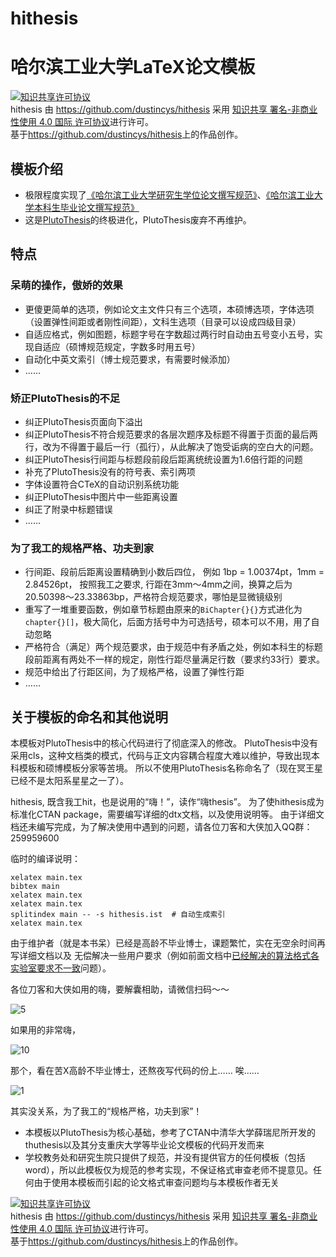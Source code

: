# hithesis
# 哈尔滨工业大学LaTeX论文模板

<a rel="license" href="http://creativecommons.org/licenses/by-nc/4.0/"><img alt="知识共享许可协议" style="border-width:0" src="https://i.creativecommons.org/l/by-nc/4.0/88x31.png" /></a><br /><span xmlns:dct="http://purl.org/dc/terms/" href="http://purl.org/dc/dcmitype/Text" property="dct:title" rel="dct:type">hithesis</span> 由 <a xmlns:cc="http://creativecommons.org/ns#" href="https://github.com/dustincys/hithesis" property="cc:attributionName" rel="cc:attributionURL">https://github.com/dustincys/hithesis</a> 采用 <a rel="license" href="http://creativecommons.org/licenses/by-nc/4.0/">知识共享 署名-非商业性使用 4.0 国际 许可协议</a>进行许可。<br />基于<a xmlns:dct="http://purl.org/dc/terms/" href="https://github.com/dustincys/hithesis" rel="dct:source">https://github.com/dustincys/hithesis</a>上的作品创作。

## 模板介绍

- 极限程度实现了[《哈尔滨工业大学研究生学位论文撰写规范》](http://hitgs.hit.edu.cn/aa/fd/c3425a109309/page.htm)、[《哈尔滨工业大学本科生毕业论文撰写规范》](http://jwc.hit.edu.cn/2566/list.htm)
- 这是[PlutoThesis](https://github.com/dustincys/PlutoThesis "PlutoThesis")的终极进化，PlutoThesis废弃不再维护。

## 特点

### 呆萌的操作，傲娇的效果

 - 更傻更简单的选项，例如论文主文件只有三个选项，本硕博选项，字体选项（设置弹性间距或者刚性间距），文科生选项（目录可以设成四级目录）
 - 自适应格式，例如图题，标题字号在字数超过两行时自动由五号变小五号，实现自适应（硕博规范规定，字数多时用五号）
 - 自动化中英文索引（博士规范要求，有需要时候添加）
 - ……


### 矫正PlutoThesis的不足

 - 纠正PlutoThesis页面向下溢出
 - 纠正PlutoThesis不符合规范要求的各层次题序及标题不得置于页面的最后两行，改为不得置于最后一行（孤行），从此解决了饱受诟病的空白大的问题。
 - 纠正PlutoThesis行间距与标题段前段后距离统统设置为1.6倍行距的问题
 - 补充了PlutoThesis没有的符号表、索引两项
 - 字体设置符合CTeX的自动识别系统功能
 - 纠正PlutoThesis中图片中一些距离设置
 - 纠正了附录中标题错误
 - ……

### 为了我工的规格严格、功夫到家

 - 行间距、段前后距离设置精确到小数后四位， 例如 1bp = 1.00374pt，1mm = 2.84526pt， 按照我工之要求, 行距在3mm～4mm之间，换算之后为20.50398～23.33863bp，严格符合规范要求，哪怕是显微镜级别
 - 重写了一堆重要函数，例如章节标题由原来的`BiChapter{}{}`方式进化为`chapter{}[]`，极大简化，后面方括号中为可选括号，硕本可以不用，用了自动忽略
 - 严格符合（满足）两个规范要求，由于规范中有矛盾之处，例如本科生的标题段前距离有两处不一样的规定，刚性行距尽量满足行数（要求约33行）要求。
 - 规范中给出了行距区间，为了规格严格，设置了弹性行距
 - ……


## 关于模板的命名和其他说明

本模板对PlutoThesis中的核心代码进行了彻底深入的修改。
PlutoThesis中没有采用cls，这种文档类的模式，代码与正文内容耦合程度大难以维护，导致出现本科模板和硕博模板分家等苦境。
所以不使用PlutoThesis名称命名了（现在冥王星已经不是太阳系星星之一了）。

hithesis, 既含我工hit，也是说用的“嗨！”，读作“嗨thesis”。
为了使hithesis成为标准化CTAN package，需要编写详细的dtx文档，以及使用说明等。
由于详细文档还未编写完成，为了解决使用中遇到的问题，请各位刀客和大侠加入QQ群：259959600

临时的编译说明：

	xelatex main.tex
	bibtex main
	xelatex main.tex
	xelatex main.tex
	splitindex main -- -s hithesis.ist  # 自动生成索引
	xelatex main.tex

由于维护者（就是本书呆）已经是高龄不毕业博士，课题繁忙，实在无空余时间再写详细文档以及 无偿解决一些用户要求（例如前面文档中[已经解决的算法格式各实验室要求不一致](https://github.com/dustincys/PlutoThesis#%E6%B2%A1%E6%9C%89%E6%98%8E%E7%A1%AE%E8%A6%81%E6%B1%82%E7%9A%84%E6%A0%BC%E5%BC%8F)问题）。

各位刀客和大侠如用的嗨，要解囊相助，请微信扫码～～

![5](http://wx4.sinaimg.cn/large/61dccbaaly1fge32sbb32j20my0uz3zt.jpg "谢谢")

如果用的非常嗨，

![10](http://wx4.sinaimg.cn/large/61dccbaaly1fge32tuvvsj20my0uzabc.jpg "谢谢")

那个，看在苦X高龄不毕业博士，还熬夜写代码的份上…… 唉……

![1](http://wx4.sinaimg.cn/large/61dccbaaly1fge32qrvgij20my0uzjso.jpg "谢谢")

其实没关系，为了我工的“规格严格，功夫到家”！

- 本模板以PlutoThesis为核心基础，参考了CTAN中清华大学薛瑞尼所开发的thuthesis以及其分支重庆大学等毕业论文模板的代码开发而来
- 学校教务处和研究生院只提供了规范，并没有提供官方的任何模板（包括word），所以此模板仅为规范的参考实现，不保证格式审查老师不提意见。任何由于使用本模板而引起的论文格式审查问题均与本模板作者无关

<a rel="license" href="http://creativecommons.org/licenses/by-nc/4.0/"><img alt="知识共享许可协议" style="border-width:0" src="https://i.creativecommons.org/l/by-nc/4.0/88x31.png" /></a><br /><span xmlns:dct="http://purl.org/dc/terms/" href="http://purl.org/dc/dcmitype/Text" property="dct:title" rel="dct:type">hithesis</span> 由 <a xmlns:cc="http://creativecommons.org/ns#" href="https://github.com/dustincys/hithesis" property="cc:attributionName" rel="cc:attributionURL">https://github.com/dustincys/hithesis</a> 采用 <a rel="license" href="http://creativecommons.org/licenses/by-nc/4.0/">知识共享 署名-非商业性使用 4.0 国际 许可协议</a>进行许可。<br />基于<a xmlns:dct="http://purl.org/dc/terms/" href="https://github.com/dustincys/hithesis" rel="dct:source">https://github.com/dustincys/hithesis</a>上的作品创作。
